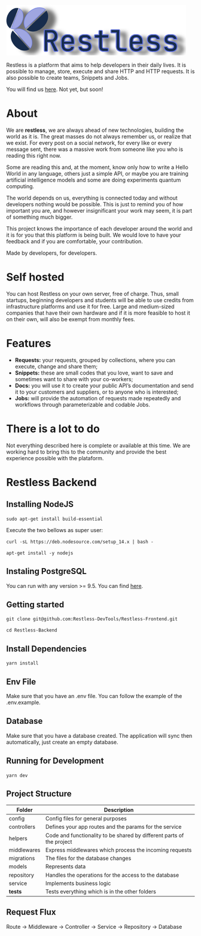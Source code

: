 ![Restless Logo](/docs/images/restless-logo.png)

Restless is a platform that aims to help developers in their daily lives. It is possible to manage, store, execute and share HTTP and HTTP requests. It is also possible to create teams, Snippets and Jobs. 

You will find us [here](https://restlessdevtools.com). Not yet, but soon!

# About
We are <b>restless</b>, we are always ahead of new technologies, building the world as it is. The great masses do not always remember us, or realize that we exist. For every post on a social network, for every like or every message sent, there was a massive work from someone like you who is reading this right now.

Some are reading this and, at the moment, know only how to write a Hello World in any language, others just a simple API, or maybe you are training artificial intelligence models and some are doing experiments quantum computing. 

The world depends on us, everything is connected today and without developers nothing would be possible. This is just to remind you of how important you are, and however insignificant your work may seem, it is part of something much bigger. 

This project knows the importance of each developer around the world and it is for you that this platform is being built. We would love to have your feedback and if you are comfortable, your contribution. 

Made by developers, for developers. 

# Self hosted
You can host Restless on your own server, free of charge. Thus, small startups, beginning developers and students will be able to use credits from infrastructure platforms and use it for free. Large and medium-sized companies that have their own hardware and if it is more feasible to host it on their own, will also be exempt from monthly fees. 

# Features
- <b>Requests:</b> your requests, grouped by collections, where you can execute, change and share them;
- <b>Snippets:</b> these are small codes that you love, want to save and sometimes want to share with your co-workers;
- <b>Docs:</b> you will use it to create your public API’s documentation and send it to your customers and suppliers, or to anyone who is interested;
- <b>Jobs:</b> will provide the automation of requests made repeatedly and workflows through parameterizable and codable Jobs.

# There is a lot to do
Not everything described here is complete or available at this time. We are working hard to bring this to the community and provide the best experience possible with the plataform. 


# Restless Backend

## Installing NodeJS
```shell
sudo apt-get install build-essential
```
Execute the two bellows as super user:

```shell
curl -sL https://deb.nodesource.com/setup_14.x | bash -
```

```shell
apt-get install -y nodejs
```

## Instaling PostgreSQL
You can run with any version >= 9.5. You can find [here](https://www.postgresql.org/download/).

## Getting started

```shell
git clone git@github.com:Restless-DevTools/Restless-Frontend.git
```

```shell
cd Restless-Backend
```

## Install Dependencies
```shell
yarn install
```

## Env File
Make sure that you have an .env file. You can follow the example of the .env.example.

## Database
Make sure that you have a database created. The application will sync then automatically, just create an empty database.

## Running for Development
```shell
yarn dev
```

## Project Structure
| Folder      | Description                                                           |
|-------------|-----------------------------------------------------------------------|
| config      | Config files for general purposes                                     |
| controllers | Defines your app routes and the params for the service                |
| helpers     | Code and functionality to be shared by different parts of the project |
| middlewares | Express middlewares which process the incoming requests               |
| migrations  | The files for the database changes                                    |
| models      | Represents data                                                       |
| repository  | Handles the operations for the access to the database                 |
| service     | Implements business logic                                             |
| __tests__   | Tests everything which is in the other folders                        |

## Request Flux
Route -> Middleware -> Controller -> Service -> Repository -> Database


